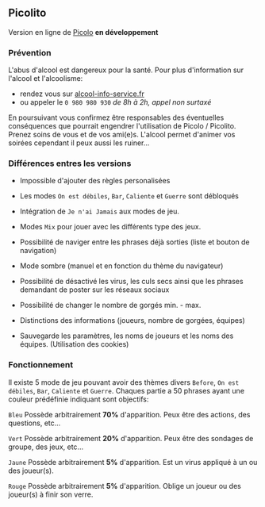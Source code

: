 ## Picolito

Version en ligne de [Picolo](http://www.marmelapp.com/picolo) **en développement**

### Prévention
L'abus d'alcool est dangereux pour la santé. Pour plus d'information sur l'alcool et l'alcoolisme:
- rendez vous sur [alcool-info-service.fr](https://www.alcool-info-service.fr/)
- ou appeler le `0 980 980 930` _de 8h à 2h, appel non surtaxé_

En poursuivant vous confirmez être responsables des éventuelles conséquences que pourrait engendrer l'utilisation de Picolo / Picolito.
Prenez soins de vous et de vos ami(e)s. L'alcool permet d'animer vos soirées cependant il peux aussi les ruiner...

### Différences entres les versions

- Impossible d'ajouter des règles personalisées

- Les modes `On est débiles`, `Bar`, `Caliente` et `Guerre` sont débloqués
- Intégration de `Je n'ai Jamais` aux modes de jeu.
- Modes `Mix` pour jouer avec les différents type des jeux.
- Possibilité de naviger entre les phrases déjà sorties (liste et bouton de navigation)
- Mode sombre (manuel et en fonction du thème du navigateur)
- Possibilité de désactivé les virus, les culs secs ainsi que les phrases demandant de poster sur les réseaux sociaux
- Possibilité de changer le nombre de gorgés min. - max.
- Distinctions des informations (joueurs, nombre de gorgées, équipes)
- Sauvegarde les paramètres, les noms de joueurs et les noms des équipes. (Utilisation des cookies)

### Fonctionnement

Il existe 5 mode de jeu pouvant avoir des thèmes divers `Before`, `On est débiles`, `Bar`, `Caliente` et `Guerre`.
Chaques partie a 50 phrases ayant une couleur prédéfinie indiquant sont objectifs:

`Bleu`
Possède arbitrairement **70%** d'apparition.
Peux être des actions, des questions, etc...

`Vert`
Possède arbitrairement **20%** d'apparition.
Peux être des sondages de groupe, des jeux, etc...

`Jaune`
Possède arbitrairement **5%** d'apparition.
Est un virus appliqué à un ou des joueur(s).

`Rouge`
Possède arbitrairement **5%** d'apparition.
Oblige un joueur ou des joueur(s) à finir son verre.
